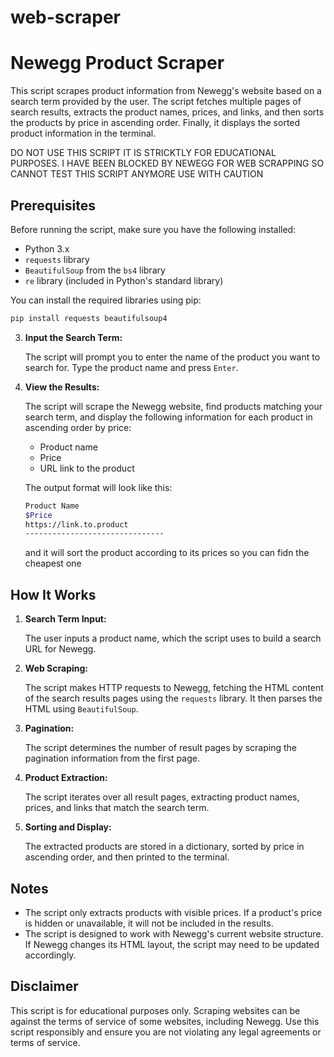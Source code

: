 # web-scraper

# Newegg Product Scraper

This script scrapes product information from Newegg's website based on a search term provided by the user. The script fetches multiple pages of search results, extracts the product names, prices, and links, and then sorts the products by price in ascending order. Finally, it displays the sorted product information in the terminal.

DO NOT USE THIS SCRIPT IT IS STRICKTLY FOR EDUCATIONAL PURPOSES. I HAVE BEEN BLOCKED BY NEWEGG FOR WEB SCRAPPING SO CANNOT TEST THIS SCRIPT ANYMORE 
USE WITH CAUTION

## Prerequisites

Before running the script, make sure you have the following installed:

- Python 3.x
- `requests` library
- `BeautifulSoup` from the `bs4` library
- `re` library (included in Python's standard library)

You can install the required libraries using pip:

```sh
pip install requests beautifulsoup4
```

3. **Input the Search Term:**

   The script will prompt you to enter the name of the product you want to search for. Type the product name and press `Enter`.

4. **View the Results:**

   The script will scrape the Newegg website, find products matching your search term, and display the following information for each product in ascending order by price:

   - Product name
   - Price
   - URL link to the product

   The output format will look like this:

   ```sh
   Product Name
   $Price
   https://link.to.product
   -------------------------------
   ```
    and it will sort the product according to its prices so you can fidn the cheapest one
## How It Works

1. **Search Term Input:**

   The user inputs a product name, which the script uses to build a search URL for Newegg.

2. **Web Scraping:**

   The script makes HTTP requests to Newegg, fetching the HTML content of the search results pages using the `requests` library. It then parses the HTML using `BeautifulSoup`.

3. **Pagination:**

   The script determines the number of result pages by scraping the pagination information from the first page.

4. **Product Extraction:**

   The script iterates over all result pages, extracting product names, prices, and links that match the search term.

5. **Sorting and Display:**

   The extracted products are stored in a dictionary, sorted by price in ascending order, and then printed to the terminal.

## Notes

- The script only extracts products with visible prices. If a product's price is hidden or unavailable, it will not be included in the results.
- The script is designed to work with Newegg's current website structure. If Newegg changes its HTML layout, the script may need to be updated accordingly.

## Disclaimer

This script is for educational purposes only. Scraping websites can be against the terms of service of some websites, including Newegg. Use this script responsibly and ensure you are not violating any legal agreements or terms of service.